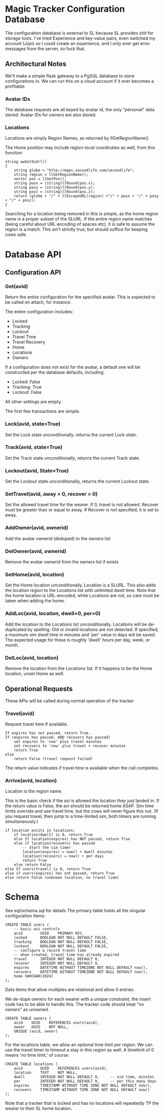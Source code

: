 # Magic Tracker Configuration Database #

The configuration database is external to SL because SL provides _shit_ for storage tools.
I've tried Experience and key-value pairs, even switched my account (Jojo) so I could create
an experience, and I only ever get error messages from the server, so fuck that.

## Architectural Notes ##

We'll make a simple flask gateway to a PgSQL database to store configurations in.  We 
can run this on a cloud account if it ever becomes a profitable.

### Avatar IDs  ###

The database requests are all keyed by avatar id, the only "personal" data stored.
Avatar IDs for owners are also stored.

### Locations ###

Locations are simply Region Names, as returned by llGetRegionName().

The Home position may include region-local coordinates as well, from this function:

	string wwGetSLUrl()
	{
	    string globe = "http://maps.secondlife.com/secondlife";
	    string region = llGetRegionName();
	    vector pos = llGetPos();
	    string posx = (string)llRound(pos.x);
	    string posy = (string)llRound(pos.y);
	    string posz = (string)llRound(pos.z);
	    return (globe + "/" + llEscapeURL(region) +"/" + posx + "/" + posy + "/" + posz);
	}

Searching for a location being removed in this is simple, as the home region name is a proper subset of the SLURL.
If the entire region name matches (being careful about URL encoding of spaces etc), it is safe to assume the region is a match.
This isn't strictly true, but should suffice for keeping cows safe.

# Database API #

## Configuration API ##
### Get(avid) ###

Return the entire configuration for the specified avatar.
This is expected to be called on attach, for instance.

The entire configuration includes:

* Locked
* Tracking
* Lockout
* Travel Time
* Travel Recovery
* Home
* Locations
* Owners

If a configuration does not exist for the avatar, a default one will be constructed per the database defaults, including:

* Locked: False
* Tracking: True
* Lockout: False

All other settings are empty.

The first few transactions are simple.

### Lock(avid, state=True) ###

Set the Lock state unconditionally. returns the current Lock state.

### Track(avid, state=True) ###

Set the Track state unconditionally, returns the current Track state.

### Lockout(avid, State=True) ###

Set the Lockout state unconditionally, returns the current Lockout state.

### SetTravel(avid, away = 0, recover = 0)

Set the allowed travel time for the wearer.
If 0, travel is not allowed.
Recover must be greater than or equal to away.
If Recover is not specified, it is set to away.

### AddOwner(avid, ownerid) ###

Add the avatar ownerid (deduped) to the owners list

### DelOwner(avid, ownerid) ###

Remove the avatar ownerid from the owners list if exists

### SetHome(avid, location) ###

Set the Home location unconditionally.
Location is a SLURL.
This also adds the location region to the Locations list with unlimited dwell time.
Note that the home location is URL-encoded, while Locations are not, so care must be
taken when adding the home.

### AddLoc(avid, location, dwell=0, per=0) ###

Add the location to the Locations list unconditionally.
Locations will be de-duplicated by spelling.
Old or invalid locations are not detected.
If specified, a maximum sim dwell time in minutes and 'per' value in days will be saved.
The expected usage for these is roughly 'dwell' hours per day, week, or month.

### DelLoc(avid, location) ###

Remove the location from the Locations list.
If it happens to be the Home location, unset Home as well.

## Operational Requests ##

These APIs will be called during normal operation of the tracker

### Travel(avid) ###

Request travel time if available.

	If expires has not passed, return True.
	If (expires has passed, AND recovers has passed)
	    set expires to 'now' plus travel minutes
	    set recovers to 'now' plus travel + recover minutes
	    return True
	else
	    return False (travel request failed)

The return value indicates if travel time is available when the call completes.

### Arrive(avid, location) ###

Location is the region name.

This is the basic check if the avi is allowed the location they just landed in.
If the return value is False, the avi should be returned home ASAP.
Sim time limits override and use travel time, but the cows will never figure this out.  (If you request travel, then jump to a time-limited sim, both timers are running simultaneously.)

	if location exists in locations:
		if location(dwell) is 0, return True
		else If location(expires) has NOT passed, return True
		else if location(recovers) has passed
			-- Start the sim timer
			location(expires) = now() + dwell minutes
			location(recovers) = now() + per days
			return True
		else return False
	else If users(travel) is 0, return True
	else if users(expires) has not passed, return True
	else return False (unknown location, no travel time)

# Schema #

See sql/schema.sql for details
The primary table holds all the singular configuration items:

	CREATE TABLE users (
		-- basic avi controls
		avid 		UUID 	PRIMARY KEY,
		locked 		BOOLEAN NOT NULL DEFAULT FALSE,
		tracking	BOOLEAN NOT NULL DEFAULT FALSE,
		lockout 	BOOLEAN NOT NULL DEFAULT FALSE,
		-- configure & record travel time
		-- when created, travel time has already expired
		travel 		INTEGER NOT NULL DEFAULT 0,
		recover 	INTEGER NOT NULL DEFAULT 0,
		expires 	DATETIME WITHOUT TIMEZONE NOT NULL DEFAULT now(),
		recovers 	DATETIME WITHOUT TIMEZONE NOT NULL DEFAULT now(),
		home VARCHAR(1024)
	);

Data items that allow multiples are relational and allow 0 entries.

We de-dupe owners for each wearer with a unique constraint, the insert
code has to be able to handle this.
The tracker code should treat "no owners" as unowned.

	CREATE TABLE owners (
		avid 	UUID 	REFERENCES users(avid),
		owner 	UUID 	NOT NULL,
		UNIQUE (avid, owner)
	);

For the locations table, we allow an optional time limit per region.
We can use the travel timer to timeout a stay in this region as well.
A timelimit of 0 means 'no time limit,' of course.

	CREATE TABLE locations (
		avid 		UUID 	REFERENCES users(avid),
		location 	TEXT 	NOT NULL,
		dwell		INTEGER NOT NULL DEFAULT 0,		-- sim time, minutes
		per		    INTEGER NOT NULL DEFAULT 0,		-- per this many days
		expires		TIMESTAMP WITHOUT TIME ZONE NOT NULL DEFAULT now(),
		recovers	TIMESTAMP WITHOUT TIME ZONE NOT NULL DEFAULT now()
	);

Note that a tracker that is locked and has no locations will repeatedly TP the wearer to their SL home location.
